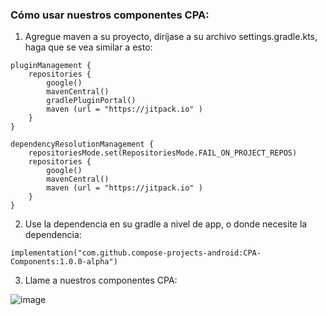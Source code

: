### Cómo usar nuestros componentes CPA:

1. Agregue maven a su proyecto, diríjase a su archivo settings.gradle.kts, haga que se vea similar a esto:

```
pluginManagement {
    repositories {
        google()
        mavenCentral()
        gradlePluginPortal()
        maven (url = "https://jitpack.io" )
    }
}

dependencyResolutionManagement {
    repositoriesMode.set(RepositoriesMode.FAIL_ON_PROJECT_REPOS)
    repositories {
        google()
        mavenCentral()
        maven (url = "https://jitpack.io" )
    }
}
```
2. Use la dependencia en su gradle a nivel de app, o donde necesite la dependencia:
```
implementation("com.github.compose-projects-android:CPA-Components:1.0.0-alpha")
```

3. Llame a nuestros componentes CPA:

![image](https://github.com/compose-projects-android/CPA-Components/assets/166412593/1305090f-bb35-4708-9709-41f0fb81bde2)

